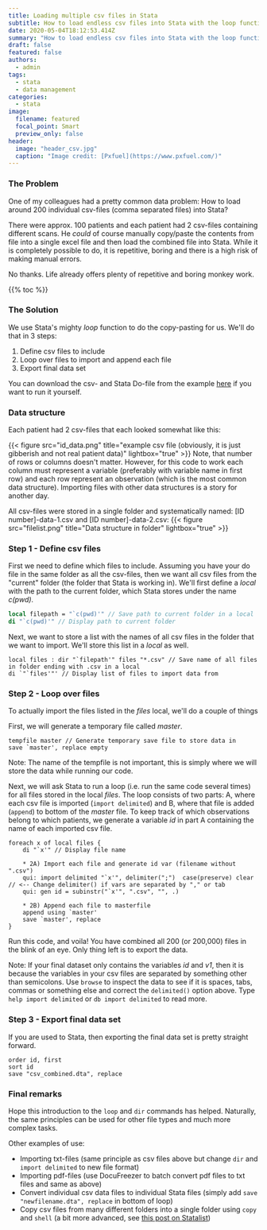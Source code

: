 ```yaml
---
title: Loading multiple csv files in Stata
subtitle: How to load endless csv files into Stata with the loop function instead of copy/pasting yourself to death.
date: 2020-05-04T18:12:53.414Z
summary: "How to load endless csv files into Stata with the loop function instead of copy/pasting yourself to death."
draft: false
featured: false
authors:
  - admin
tags:
  - stata
  - data management
categories:
  - stata
image:
  filename: featured
  focal_point: Smart
  preview_only: false
header:
  image: "header_csv.jpg"
  caption: "Image credit: [Pxfuel](https://www.pxfuel.com/)"
---
```

### The Problem
One of my colleagues had a pretty common data problem: How to load around 200 individual csv-files (comma separated files) into Stata?

There were approx. 100 patients and each patient had 2 csv-files containing different scans. He _could_ of course manually copy/paste the contents from file into a single excel file and then load the combined file into Stata. While it is completely possible to do, it is repetitive, boring and there is a high risk of making manual errors.

No thanks. Life already offers plenty of repetitive and boring monkey work.

{{% toc %}}


### The Solution
We use Stata's mighty _loop_ function to do the copy-pasting for us. We'll do that in 3 steps:
1. Define csv files to include
2. Loop over files to import and append each file
3. Export final data set

You can download the csv- and Stata Do-file from the example [here](https://github.com/andreasebbehoj/stata-examples/tree/master/Importing%20multiple%20csv%20files) if you want to run it yourself.

### Data structure
Each patient had 2 csv-files that each looked somewhat like this:

{{< figure src="id_data.png" title="example csv file (obviously, it is just gibberish and not real patient data)" lightbox="true" >}}
Note, that number of rows or columns doesn't matter. However, for this code to work each column must represent a variable (preferably with variable name in first row) and each row represent an observation (which is the most common data structure). Importing files with other data structures is a story for another day.

All csv-files were stored in a single folder and systematically named: [ID number]-data-1.csv and [ID number]-data-2.csv:
{{< figure src="filelist.png" title="Data structure in folder" lightbox="true" >}}


### Step 1 - Define csv files
First we need to define which files to include. Assuming you have your do file in the same folder as all the csv-files, then we want all csv files from the "current" folder (the folder that Stata is working in). We'll first define a _local_ with the path to the current folder, which Stata stores under the name _c(pwd)_.
```stata
local filepath = "`c(pwd)'" // Save path to current folder in a local
di "`c(pwd)'" // Display path to current folder
```

Next, we want to store a list with the names of all csv files in the folder that we want to import. We'll store this list in a _local_ as well.
```
local files : dir "`filepath'" files "*.csv" // Save name of all files in folder ending with .csv in a local
di `"`files'"' // Display list of files to import data from
```


### Step 2 - Loop over files
To actually import the files listed in the _files_ local, we'll do a couple of things

First, we will generate a temporary file called _master_.
```
tempfile master // Generate temporary save file to store data in
save `master', replace empty
```
Note: The name of the tempfile is not important, this is simply where we will store the data while running our code.

Next, we will ask Stata to run a loop (i.e. run the same code several times) for all files stored in the local _files_. The loop consists of two parts: A, where each csv file is imported (`import delimited`) and B, where that file is added (`append`) to bottom of the _master_ file. To keep track of which observations belong to which patients, we generate a variable _id_ in part A containing  the name of each imported csv file.
```
foreach x of local files {
    di "`x'" // Display file name

	* 2A) Import each file and generate id var (filename without ".csv")
	qui: import delimited "`x'", delimiter(";")  case(preserve) clear // <-- Change delimiter() if vars are separated by "," or tab
	qui: gen id = subinstr("`x'", ".csv", "", .)

	* 2B) Append each file to masterfile
	append using `master'
	save `master', replace
}
```
Run this code, and voila! You have combined all 200 (or 200,000) files in the blink of an eye. Only thing left is to export the data.

Note: If your final dataset only contains the variables _id_ and _v1_, then it is because the variables in your csv files are separated by something other than semicolons. Use `browse` to inspect the data to see if it is spaces, tabs, commas or something else and correct the `delimited()` option above. Type `help import delimited` or `db import delimited` to read more.


### Step 3 - Export final data set
If you are used to Stata, then exporting the final data set is pretty straight forward.
```
order id, first
sort id
save "csv_combined.dta", replace
```


### Final remarks
Hope this introduction to the `loop` and `dir` commands has helped. Naturally, the same principles can be used for other file types and much more complex tasks.

Other examples of use:
* Importing txt-files (same principle as csv files above but change `dir` and `import delimited` to new file format)
* Importing pdf-files (use DocuFreezer to batch convert pdf files to txt files and same as above)
* Convert individual csv data files to individual Stata files (simply add `save "newfilename.dta", replace` in bottom of loop)
* Copy csv files from many different folders into a single folder using `copy` and `shell` (a bit more advanced, see [this post on Statalist](https://www.statalist.org/forums/forum/general-stata-discussion/general/1384969-using-copy-with-local-macros))
